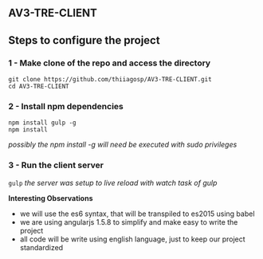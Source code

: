 ## AV3-TRE-CLIENT

## Steps to configure the project

### 1 - Make clone of the repo and access the directory
```
git clone https://github.com/thiiagosp/AV3-TRE-CLIENT.git
cd AV3-TRE-CLIENT
```

### 2 - Install npm dependencies
```
npm install gulp -g
npm install
```
_possibly the npm install -g will need be executed with sudo privileges_

### 3 - Run the client server
` gulp `
_the server was setup to live reload with watch task of gulp_

__Interesting Observations__
* we will use the es6 syntax, that will be transpiled to es2015 using babel
* we are using angularjs 1.5.8 to simplify and make easy to write the project
* all code will be write using english language, just to keep our project standardized
